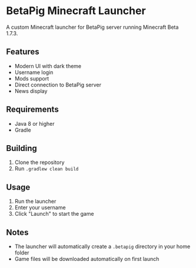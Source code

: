 # BetaPig Minecraft Launcher

A custom Minecraft launcher for BetaPig server running Minecraft Beta 1.7.3.

## Features

- Modern UI with dark theme
- Username login
- Mods support
- Direct connection to BetaPig server
- News display

## Requirements

- Java 8 or higher
- Gradle

## Building

1. Clone the repository
2. Run `.gradlew clean build`

## Usage

1. Run the launcher 
2. Enter your username
4. Click "Launch" to start the game

## Notes

- The launcher will automatically create a `.betapig` directory in your home folder
- Game files will be downloaded automatically on first launch
